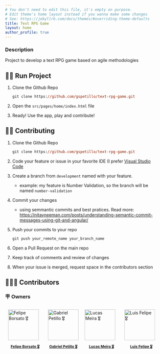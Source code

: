 ```yaml
---
# You don't need to edit this file, it's empty on purpose.
# Edit theme's home layout instead if you wanna make some changes
# See: https://jekyllrb.com/docs/themes/#overriding-theme-defaults
title: Text RPG Game
layout: home
author_profile: true
---
```


<!-- ### 🌐 Website

<a href="https://whatsappnumber.vercel.app/">https://whatsappnumber.vercel.app/</a> -->

### Description

Project to develop a text RPG game based on agile methodologies

## 🏃🏻 Run Project

1. Clone the Github Repo

   ```ps
   git clone https://github.com/gspetillo/text-rpg-game.git
   ```

2. Open the `src/pages/home/index.html` file

3. Ready! Use the app, play and contribute!

## 🤝🏻 Contributing

1. Clone the Github Repo

   ```ps
   git clone https://github.com/gspetillo/text-rpg-game.git
   ```

2. Code your feature or issue in your favorite IDE (I prefer [Visual Studio Code](https://code.visualstudio.com/)

3. Create a branch from `development` named with your feature.

   - example: my feature is Number Validation, so the branch will be named `number-validation`

4. Commit your changes

   - using semmantic commits and best pratices.
     Read more: https://nitayneeman.com/posts/understanding-semantic-commit-messages-using-git-and-angular/

5. Push your commits to your repo

   ```ps
   git push your_remote_name your_branch_name
   ```

6. Open a Pull Request on the main repo

7. Keep track of comments and review of changes

8. When your issue is merged, request space in the contributors section

## 🧑🏻‍💻 Contributors

### 🪧 Owners

<div style="display: flex; width: 1000px">
    <a href="https://www.linkedin.com/in/gspetillo/" style="margin: 10px;">
      <img src="https://avatars.githubusercontent.com/u/56941612?v=4" alt="Felipe Borsato 🎖️" width="100px"/>
      <p style="width: 110px; text-align: center; font-size: 12px; font-weight: bold">Felipe Borsato 🎖️</p>
   </a>
   <a href="https://www.linkedin.com/in/gspetillo/" style="margin: 10px;">
      <img src="https://avatars.githubusercontent.com/u/32914162?v=4" alt="Gabriel Petillo 🎖️" width="100px"/>
      <p style="width: 100px; text-align: center; font-size: 12px; font-weight: bold">Gabriel Petillo 🎖️</p>
   </a>
   <a href="https://www.linkedin.com/in/gspetillo/" style="margin: 10px;">
      <img src="https://avatars.githubusercontent.com/u/63256252?v=4" alt="Lucas Meira 🎖️" width="100px"/>
      <p style="width: 110px; text-align: center; font-size: 12px; font-weight: bold">Lucas Meira 🎖️</p>
   </a>
   <a href="https://www.linkedin.com/in/gspetillo/" style="margin: 10px;">
      <img src="https://avatars.githubusercontent.com/u/47800050?v=4" alt="Luis Felipe 🎖️" width="100px"/>
      <p style="width: 110px; text-align: center; font-size: 12px; font-weight: bold">Luis Felipe 🎖️</p>
   </a>
</div>

<!-- ### 💯 Contributors -->
